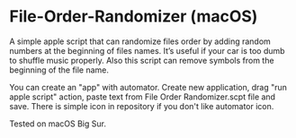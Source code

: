 # File-Order-Randomizer (macOS)
A simple apple script that can randomize files order by adding random numbers at the beginning of files names.
It’s useful if your car is too dumb to shuffle music properly.
Also this script can remove symbols from the beginning of the file name.

You can create an "app" with automator. Create new application, drag "run apple script" action, paste text from File Order Randomizer.scpt file and save. There is simple icon in repository if you don't like automator icon.

Tested on macOS Big Sur.
